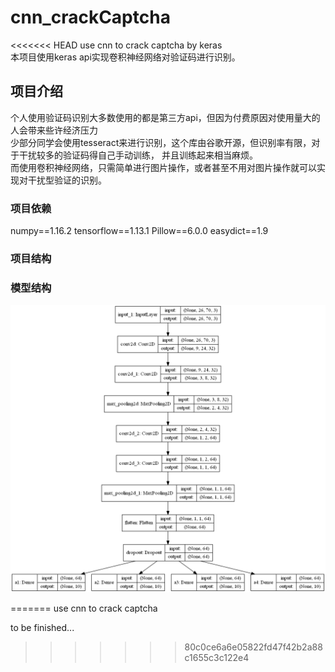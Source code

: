 # cnn_crackCaptcha
<<<<<<< HEAD
use cnn to crack captcha by keras  
本项目使用keras api实现卷积神经网络对验证码进行识别。


## 项目介绍
个人使用验证码识别大多数使用的都是第三方api，但因为付费原因对使用量大的人会带来些许经济压力  
少部分同学会使用tesseract来进行识别，这个库由谷歌开源，但识别率有限，对于干扰较多的验证码得自己手动训练，
并且训练起来相当麻烦。  
而使用卷积神经网络，只需简单进行图片操作，或者甚至不用对图片操作就可以实现对干扰型验证的识别。

### 项目依赖
numpy==1.16.2 
tensorflow==1.13.1 
Pillow==6.0.0 
easydict==1.9 

### 项目结构


### 模型结构
![model](https://github.com/zer0e/cnn_crackCaptcha/raw/master/mymodel.png)


=======
use cnn to crack captcha  

to be finished...
>>>>>>> 80c0ce6a6e05822fd47f42b2a88c1655c3c122e4

